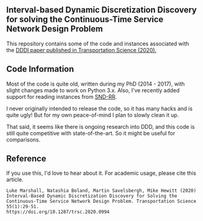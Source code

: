 ## Interval-based Dynamic Discretization Discovery for solving the Continuous-Time Service Network Design Problem

This repository contains some of the code and instances associated with the [DDDI paper published in Transportation Science (2020).](https://doi.org/10.1287/trsc.2020.0994)

## Code Information
Most of the code is quite old, written during my PhD (2014 - 2017), with slight changes made to work on Python 3.x. Also, I've recently added support for reading instances from [SND-RR](https://github.com/madisonvandyk/snd-rr).

I never originally intended to release the code, so it has many hacks and is quite ugly! But for my own peace-of-mind I plan to slowly clean it up.

That said, it seems like there is ongoing research into DDD, and this code is still quite competitive with state-of-the-art. So it might be useful for comparisons.

## Reference

If you use this, I'd love to hear about it. For academic usage, please cite this article.

```
Luke Marshall, Natashia Boland, Martin Savelsbergh, Mike Hewitt (2020) Interval-Based Dynamic Discretization Discovery for Solving the Continuous-Time Service Network Design Problem. Transportation Science 55(1):29-51.
https://doi.org/10.1287/trsc.2020.0994
```